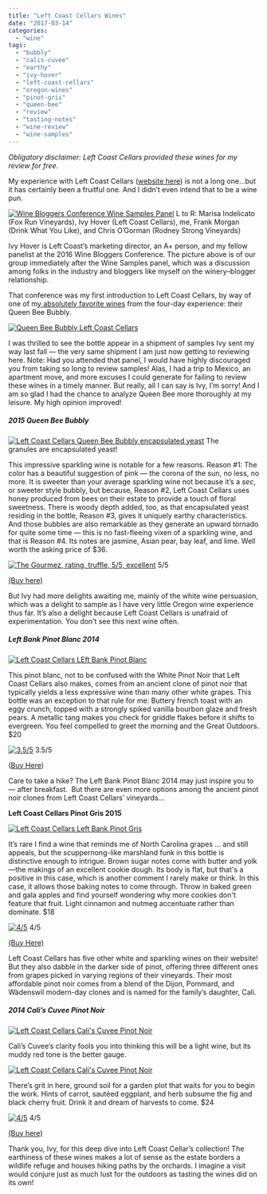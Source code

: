 ```yaml
---
title: "Left Coast Cellars Wines"
date: "2017-03-14"
categories:
  - "wine"
tags:
  - "bubbly"
  - "calis-cuvee"
  - "earthy"
  - "ivy-hover"
  - "left-coast-cellars"
  - "oregon-wines"
  - "pinot-gris"
  - "queen-bee"
  - "review"
  - "tasting-notes"
  - "wine-review"
  - "wine-samples"
---
```


_Obligatory disclaimer: Left Coast Cellars provided these wines for my review for free._

My experience with Left Coast Cellars ([website here](http://leftcoastcellars.com/)) is not a long one...but it has certainly been a fruitful one. And I didn’t even intend that to be a wine pun.




<div class="caption">

[![Wine Bloggers Conference Wine Samples Panel](http://s3.amazonaws.com/thegourmez-wpmedia/2017/03/branding-panel-375x500.jpg)](http://s3.amazonaws.com/thegourmez-wpmedia/2017/03/branding-panel.jpg) L to R: Marisa Indelicato (Fox Run Vineyards), Ivy Hover (Left Coast Cellars), me, Frank Morgan (Drink What You Like), and Chris O’Gorman (Rodney Strong Vineyards)</div>


Ivy Hover is Left Coast’s marketing director, an A+ person, and my fellow panelist at the 2016 Wine Bloggers Conference. The picture above is of our group immediately after the Wine Samples panel, which was a discussion among folks in the industry and bloggers like myself on the winery–blogger relationship.

That conference was my first introduction to Left Coast Cellars, by way of one of m[y absolutely favorite wines](http://thegourmez.com/2016/09/02/most-memorable-wines-from-the-2016-wine-bloggers-conference-part-1/) from the four-day experience: their Queen Bee Bubbly.

[![Queen Bee Bubbly Left Coast Cellars](http://s3.amazonaws.com/thegourmez-wpmedia/2017/03/Left-Coast_04-334x500.jpg)](http://s3.amazonaws.com/thegourmez-wpmedia/2017/03/Left-Coast_04.jpg)

I was thrilled to see the bottle appear in a shipment of samples Ivy sent my way last fall — the very same shipment I am just now getting to reviewing here. Note: Had you attended that panel, I would have highly discouraged you from taking so long to review samples! Alas, I had a trip to Mexico, an apartment move, and more excuses I could generate for failing to review these wines in a timely manner. But really, all I can say is Ivy, I’m sorry! And I am so glad I had the chance to analyze Queen Bee more thoroughly at my leisure. My high opinion improved!

##### 2015 Queen Bee Bubbly




<div class="caption">

[![Left Coast Cellars Queen Bee Bubbly encapsulated yeast](http://s3.amazonaws.com/thegourmez-wpmedia/2017/03/Left-Coast_03-500x334.jpg)](http://s3.amazonaws.com/thegourmez-wpmedia/2017/03/Left-Coast_03.jpg) The granules are encapsulated yeast!</div>


This impressive sparkling wine is notable for a few reasons. Reason #1: The color has a beautiful suggestion of pink — the corona of the sun, no less, no more. It is sweeter than your average sparkling wine not because it’s a _sec_, or sweeter style bubbly, but because, Reason #2, Left Coast Cellars uses honey produced from bees on their estate to provide a touch of floral sweetness. There is woody depth added, too, as that encapsulated yeast residing in the bottle, Reason #3, gives it uniquely earthy characteristics. And those bubbles are also remarkable as they generate an upward tornado for quite some time — this is no fast-fleeing vixen of a sparkling wine, and that is Reason #4. Its notes are jasmine, Asian pear, bay leaf, and lime. Well worth the asking price of $36.




<div class="caption">

[![The Gourmez, rating, truffle, 5/5, excellent](http://s3.amazonaws.com/thegourmez-wpmedia/2015/01/rating_truffle1.gif)](http://s3.amazonaws.com/thegourmez-wpmedia/2015/01/rating_truffle1.gif) 5/5</div>


[(Buy here)](http://leftcoastcellars.orderport.net/product-details/0360/2015-Queen-Bee-Bubbly-750ml)

But Ivy had more delights awaiting me, mainly of the white wine persuasion, which was a delight to sample as I have very little Oregon wine experience thus far. It’s also a delight because Left Coast Cellars is unafraid of experimentation. You don’t see this next wine often.

##### Left Bank Pinot Blanc 2014

[![Left Coast Cellars LEft Bank Pinot Blanc](http://s3.amazonaws.com/thegourmez-wpmedia/2017/03/Left_Coast_01-333x500.jpg)](http://s3.amazonaws.com/thegourmez-wpmedia/2017/03/Left_Coast_01.jpg)

This pinot blanc, not to be confused with the White Pinot Noir that Left Coast Cellars also makes, comes from an ancient clone of pinot noir that typically yields a less expressive wine than many other white grapes. This bottle was an exception to that rule for me: Buttery french toast with an eggy crunch, topped with a strongly spiked vanilla bourbon glaze and fresh pears. A metallic tang makes you check for griddle flakes before it shifts to evergreen. You feel compelled to greet the morning and the Great Outdoors. $20




<div class="caption">

[![3.5/5](http://s3.amazonaws.com/thegourmez-wpmedia/2010/11/rating_avocado1.gif)](http://s3.amazonaws.com/thegourmez-wpmedia/2010/11/rating_avocado1.gif) 3.5/5</div>


([Buy Here](http://leftcoastcellars.orderport.net/product-details/0264/2014-Left-Bank-Pinot-Blanc-750ml))

Care to take a hike? The Left Bank Pinot Blanc 2014 may just inspire you to — after breakfast.  But there are even more options among the ancient pinot noir clones from Left Coast Cellars’ vineyards…

**Left Coast Cellars Pinot Gris 2015**

[![Left Coast Cellars Left Bank Pinot Gris](http://s3.amazonaws.com/thegourmez-wpmedia/2017/03/Left-Coast_07-500x334.jpg)](http://s3.amazonaws.com/thegourmez-wpmedia/2017/03/Left-Coast_07.jpg)

It’s rare I find a wine that reminds me of North Carolina grapes … and still appeals, but the scuppernong-like marshland funk in this bottle is distinctive enough to intrigue. Brown sugar notes come with butter and yolk—the makings of an excellent cookie dough. Its body is flat, but that's a positive in this case, which is another comment I rarely make or think. In this case, it allows those baking notes to come through. Throw in baked green and gala apples and find yourself wondering why more cookies don't feature that fruit. Light cinnamon and nutmeg accentuate rather than dominate. $18




<div class="caption">

[![4/5](http://s3.amazonaws.com/thegourmez-wpmedia/2010/11/rating_avocado11.gif)](http://s3.amazonaws.com/thegourmez-wpmedia/2010/11/rating_avocado11.gif) 4/5</div>


[(Buy Here)](http://leftcoastcellars.orderport.net/product-details/0023/2014-Orchards-Pinot-Gris-750ml)

Left Coast Cellars has five other white and sparkling wines on their website! But they also dabble in the darker side of pinot, offering three different ones from grapes picked in varying regions of their vineyards. Their most affordable pinot noir comes from a blend of the Dijon, Pommard, and Wädenswil modern-day clones and is named for the family’s daughter, Cali.

##### 2014 Cali’s Cuvee Pinot Noir

[![Left Coast Cellars Cali's Cuvee Pinot Noir](http://s3.amazonaws.com/thegourmez-wpmedia/2017/03/Left-Coast_05-334x500.jpg)](http://s3.amazonaws.com/thegourmez-wpmedia/2017/03/Left-Coast_05.jpg)

Cali’s Cuvee’s clarity fools you into thinking this will be a light wine, but its muddy red tone is the better gauge.

[![Left Coast Cellars Cali's Cuvee Pinot Noir](http://s3.amazonaws.com/thegourmez-wpmedia/2017/03/Left-Coast_06-500x334.jpg)](http://s3.amazonaws.com/thegourmez-wpmedia/2017/03/Left-Coast_06.jpg)

There’s grit in here, ground soil for a garden plot that waits for you to begin the work. Hints of carrot, sautéed eggplant, and herb subsume the fig and black cherry fruit. Drink it and dream of harvests to come. $24




<div class="caption">

[![4/5](http://s3.amazonaws.com/thegourmez-wpmedia/2010/11/rating_avocado11.gif)](http://s3.amazonaws.com/thegourmez-wpmedia/2010/11/rating_avocado11.gif) 4/5</div>


[(Buy here)](http://leftcoastcellars.orderport.net/product-details/0276/2014-Calis-Cuvee-Pinot-Noir-750ml)

Thank you, Ivy, for this deep dive into Left Coast Cellar’s collection! The earthiness of these wines makes a lot of sense as the estate borders a wildlife refuge and houses hiking paths by the orchards. I imagine a visit would conjure just as much lust for the outdoors as tasting the wines did on its own!
